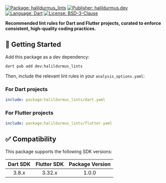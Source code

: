 [![Package: halildurmus_lints][package_badge]][package_link]
[![Publisher: halildurmus.dev][publisher_badge]][publisher_link]
[![Language: Dart][language_badge]][language_link]
[![License: BSD-3-Clause][license_badge]][license_link]

**Recommended lint rules for Dart and Flutter projects, curated to enforce**
**consistent, high-quality coding practices.**

## 🚀 Getting Started

Add this package as a dev dependency:

```bash
dart pub add dev:halildurmus_lints
```

Then, include the relevant lint rules in your `analysis_options.yaml`:

### For Dart projects

```yaml
include: package:halildurmus_lints/dart.yaml
```

### For Flutter projects

```yaml
include: package:halildurmus_lints/flutter.yaml
```

## ✅ Compatibility

This package supports the following SDK versions:

| Dart SDK | Flutter SDK | Package Version |
| :------: | :---------: | :-------------: |
|   3.8.x  |    3.32.x   |      1.0.0      |

[language_badge]: https://img.shields.io/badge/language-Dart-blue.svg
[language_link]: https://dart.dev
[license_badge]: https://img.shields.io/github/license/halildurmus/halildurmus_lints?color=blue
[license_link]: https://opensource.org/licenses/BSD-3-Clause
[package_badge]: https://img.shields.io/pub/v/halildurmus_lints.svg
[package_link]: https://pub.dev/packages/halildurmus_lints
[publisher_badge]: https://img.shields.io/pub/publisher/halildurmus_lints.svg
[publisher_link]: https://pub.dev/publishers/halildurmus.dev
